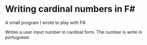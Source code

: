 # Writing cardinal numbers in F#
A small program I wrote to play with F#.

Writes a user input number in cardinal form. The number is write in portuguese.
